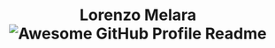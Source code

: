 <h1 align="center">Lorenzo Melara
<img alt="Awesome GitHub Profile Readme" src="assets/agpr.gif"> </img>
